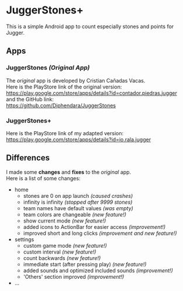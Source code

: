 # JuggerStones+
This is a simple Android app to count especially stones and points for Jugger.

## Apps
### JuggerStones _(Original App)_
The _original_ app is developed by Cristian Cañadas Vacas.<br>
Here is the PlayStore link of the original version:<br>
https://play.google.com/store/apps/details?id=contador.piedras.jugger<br>
and the GitHub link:<br>
https://github.com/Diphendara/JuggerStones

### JuggerStones+
Here is the PlayStore link of my adapted version:<br>
https://play.google.com/store/apps/details?id=io.rala.jugger

## Differences
I made some **changes** and **fixes** to the _original_ app.<br>
Here is a list of some changes:
- home
    - stones are 0 on app launch _(caused crashes)_
    - infinity is infinity _(stopped after 9999 stones)_
    - team names have default values _(was empty)_
    - team colors are changeable _(new feature!)_
    - show current mode _(new feature!)_
    - added icons to ActionBar for easier access _(improvement!)_
    - improved short and long clicks _(improvement and new feature!)_
- settings
    - custom game mode _(new feature!)_
    - custom interval _(new feature!)_
    - count backwards _(new feature!)_
    - immediate start (after pressing play) _(new feature!)_
    - added sounds and optimized included sounds _(improvement!)_
    - 'Others' section improved _(improvement!)_
- ...
